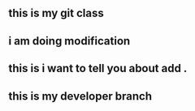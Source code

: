 ## this is my git class ##
## i am doing modification ##
## this is i want to tell you about add . ##
## this is my developer branch ##